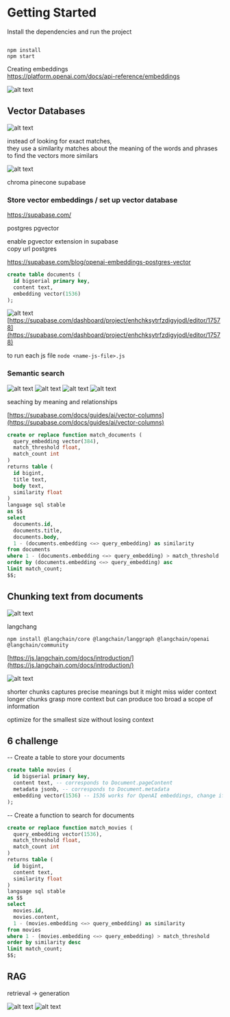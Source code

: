 # Getting Started

Install the dependencies and run the project

```

npm install
npm start

```

Creating embeddings  
https://platform.openai.com/docs/api-reference/embeddings

![alt text](image.png)

## Vector Databases

![alt text](image-1.png)

instead of looking for exact matches,  
they use a similarity matches about the meaning of the words and phrases to find the vectors more similars

![alt text](image-2.png)

chroma pinecone supabase

### Store vector embeddings / set up vector database

https://supabase.com/

postgres pgvector

enable pgvector extension in supabase  
copy url postgres

https://supabase.com/blog/openai-embeddings-postgres-vector

```sql
create table documents (
  id bigserial primary key,
  content text,
  embedding vector(1536)
);
```

![alt text](image-3.png)
[https://supabase.com/dashboard/project/enhchksytrfzdigyjodl/editor/17578](https://supabase.com/dashboard/project/enhchksytrfzdigyjodl/editor/17578)

to run each js file
`node <name-js-file>.js`

### Semantic search

![alt text](image-4.png)
![alt text](image-5.png)
![alt text](image-6.png)
![alt text](image-7.png)

seaching by meaning and relationships

[https://supabase.com/docs/guides/ai/vector-columns](https://supabase.com/docs/guides/ai/vector-columns)

```sql
create or replace function match_documents (
  query_embedding vector(384),
  match_threshold float,
  match_count int
)
returns table (
  id bigint,
  title text,
  body text,
  similarity float
)
language sql stable
as $$
select
  documents.id,
  documents.title,
  documents.body,
  1 - (documents.embedding <=> query_embedding) as similarity
from documents
where 1 - (documents.embedding <=> query_embedding) > match_threshold
order by (documents.embedding <=> query_embedding) asc
limit match_count;
$$;
```

## Chunking text from documents

![alt text](image-8.png)

langchang

```
npm install @langchain/core @langchain/langgraph @langchain/openai @langchain/community
```

[https://js.langchain.com/docs/introduction/](https://js.langchain.com/docs/introduction/)

![alt text](image-9.png)

shorter chunks captures precise meanings but it might miss wider context
longer chunks grasp more context but can produce too broad a scope of information

optimize for the smallest size without losing context

## 6 challenge

\-- Create a table to store your documents

```sql
create table movies (
  id bigserial primary key,
  content text, -- corresponds to Document.pageContent
  metadata jsonb, -- corresponds to Document.metadata
  embedding vector(1536) -- 1536 works for OpenAI embeddings, change if needed
);
```

\-- Create a function to search for documents

```sql
create or replace function match_movies (
  query_embedding vector(1536),
  match_threshold float,
  match_count int
)
returns table (
  id bigint,
  content text,
  similarity float
)
language sql stable
as $$
select
  movies.id,
  movies.content,
  1 - (movies.embedding <=> query_embedding) as similarity
from movies
where 1 - (movies.embedding <=> query_embedding) > match_threshold
order by similarity desc
limit match_count;
$$;
```

## RAG

retrieval -> generation

![alt text](image-10.png)
![alt text](image-11.png)
